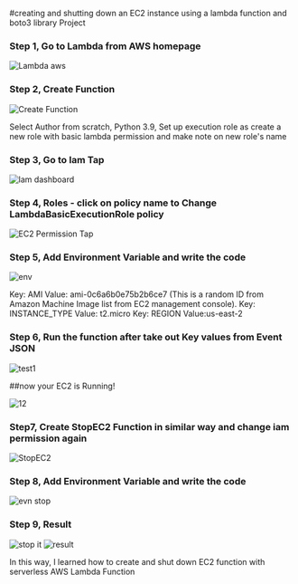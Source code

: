 #creating and shutting down an EC2 instance using a lambda function and boto3 library Project

### Step 1, Go to Lambda from AWS homepage

![Lambda aws](https://user-images.githubusercontent.com/82815882/168392413-e8c3d1e8-2902-4f32-b379-9b2dcb51fa54.png)

### Step 2, Create Function

![Create Function](https://user-images.githubusercontent.com/82815882/168392626-7786241b-163c-4d36-8210-85addec7a812.png)

Select Author from scratch, Python 3.9,
Set up execution role as create a new role with basic lambda permission and make note on new role's name

### Step 3, Go to Iam Tap

![Iam dashboard](https://user-images.githubusercontent.com/82815882/168392816-2becda5c-4f35-46ee-908b-c5e27c6fa142.png)

### Step 4, Roles - click on policy name to Change LambdaBasicExecutionRole policy 

![EC2 Permission Tap ](https://user-images.githubusercontent.com/82815882/168392835-e997df23-1c05-42d7-8d8a-12e867c935e3.png)


### Step 5, Add Environment Variable and write the code

![env](https://user-images.githubusercontent.com/82815882/168393073-31249aa3-1da1-478c-b4cc-032ec4c4ba61.png)

Key: AMI Value: ami-0c6a6b0e75b2b6ce7 (This is a random ID from Amazon Machine Image list from EC2 management console).
Key: INSTANCE_TYPE Value: t2.micro
Key: REGION Value:us-east-2


### Step 6, Run the function after take out Key values from Event JSON

![test1](https://user-images.githubusercontent.com/82815882/168393393-c09b7ca0-52b7-4f13-9a61-682ae610acc6.png)

##now your EC2 is Running!

![12](https://user-images.githubusercontent.com/82815882/168393472-51dfc9b6-4f51-4cfb-beda-f292e37333fc.png)

### Step7, Create StopEC2 Function in similar way and change iam permission again

![StopEC2](https://user-images.githubusercontent.com/82815882/168394167-e41679c9-36ac-440e-87bf-236cfefc56a6.png)

### Step 8, Add Environment Variable and write the code

![evn stop](https://user-images.githubusercontent.com/82815882/168394556-91b7eb97-5d32-485c-a515-83902b0adc51.png)


### Step 9, Result

![stop it](https://user-images.githubusercontent.com/82815882/168394481-14e58e5e-12a5-4b87-ad02-2cb5d5972813.png)
![result](https://user-images.githubusercontent.com/82815882/168394488-63507169-f15c-4991-9288-0ec24c8f0c8a.png)


In this way, I learned how to create and shut down EC2 function with serverless AWS Lambda Function 


